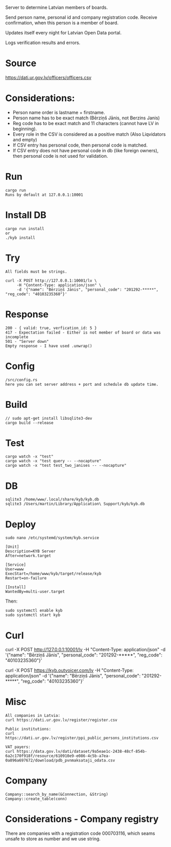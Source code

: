 Server to determine Latvian members of boards.

Send person name, personal id and company registration code.
Receive confirmation, when this person is a member of board.

Updates itself every night for Latvian Open Data portal.

Logs verification results and errors.

# Source
https://dati.ur.gov.lv/officers/officers.csv

# Considerations:
+ Person name order is lastname + firstname.
+ Person name has to be exact match (Bērziņš Jānis, not Berzins Janis)
+ Reg code has to be exact match and 11 characters (cannot have LV in beginning).
+ Every role in the CSV is considered as a positive match (Also Liqvidators and empty)
+ If CSV entry has personal code, then personal code is matched.
+ If CSV entry does not have personal code in db (like foreign owners), then personal code is not used for validation.

# Run
```
cargo run
Runs by default at 127.0.0.1:10001
```

# Install DB
```
cargo run install
or
./kyb install
```

# Try
```
All fields must be strings.

curl -X POST http://127.0.0.1:10001/lv \
     -H "Content-Type: application/json" \
     -d '{"name": "Bērziņš Jānis", "personal_code": "201292-*****", "reg_code": "40103235360"}'
```

# Response
```
200 - { valid: true, verfication_id: 5 }
417 - Expectation failed - Either is not member of board or data was incomplete
501 - "Server down"
Empty response - I have used .unwrap()

```

# Config
```
/src/config.rs
here you can set server address + port and schedule db update time.
```

# Build
```
// sudo apt-get install libsqlite3-dev
cargo build --release
```

# Test
```
cargo watch -x "test"
cargo watch -x "test query -- --nocapture"
cargo watch -x "test test_two_janises -- --nocapture"
```

# DB
```
sqlite3 /home/www/.local/share/kyb/kyb.db
sqlite3 /Users/martin/Library/Application\ Support/kyb/kyb.db
```

# Deploy
```
sudo nano /etc/systemd/system/kyb.service

[Unit]
Description=KYB Server
After=network.target

[Service]
User=www
ExecStart=/home/www/kyb/target/release/kyb
Restart=on-failure

[Install]
WantedBy=multi-user.target
```
Then:
```
sudo systemctl enable kyb
sudo systemctl start kyb
```

# Curl
curl -X POST http://127.0.0.1:10001/lv -H "Content-Type: application/json" -d '{"name": "Bērziņš Jānis", "personal_code": "201292-*****", "reg_code": "40103235360"}'

 curl -X POST https://kyb.outvoicer.com/lv -H "Content-Type: application/json" -d '{"name": "Bērziņš Jānis", "personal_code": "201292-*****", "reg_code": "40103235360"}'

# Misc
```
All companies in Latvia:
curl https://dati.ur.gov.lv/register/register.csv

Public institutions:
curl https://dati.ur.gov.lv/register/ppi_public_persons_institutions.csv

VAT payers:
curl https://data.gov.lv/dati/dataset/9a5eae1c-2438-48cf-854b-6a2c170f918f/resource/610910e9-e086-4c5b-a7ea-0a896a697672/download/pdb_pvnmaksataji_odata.csv

```

# Company
```
Company::search_by_name(&Connection, &String)
Company::create_table(conn)

```


# Considerations - Company registry
There are companies with a registration code 000703116, which seams unsafe to store as number and we use string.
